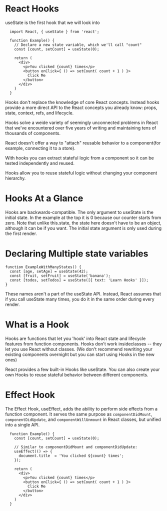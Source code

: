 # React Hooks
  useState is the first hook that we will look into

      import React, { useState } from 'react';

      function Example() {
        // Declare a new state variable, which we'll call "count"
        const [count, setCount] = useState(0);

        return (
          <div>
            <p>You clicked {count} times</p>
            <button onClick={ () => setCount( count + 1 ) }>
              Click Me
            </button>
          </div>
        )
      }

  Hooks don't replace the knowledge of core React concepts. Instead hooks provide a more direct API to the React concepts you already know: props, state, context, refs, and lifecycle.

  Hooks solve a weide variety of seemingly unconnected problems in React that we've encountered over five years of writing and maintaining tens of thousands of components.

  React doesn't offer a way to "attach" reusable behavior to a component(for example, connecting it to a store). 

  With hooks you can extract stateful logic from a component so it can be tested independently and reused.

  Hooks allow you to reuse stateful logic without changing your component hierarchy.

# Hooks At a Glance
  Hooks are backwards-compatible. 
  The only argument to useState is the initial state. In the example at the top it is 0 because our counter starts from zero. 
    Note that unlike this.state, the state here doesn't have to be an object, although it can be if you want. The initial state argument is only used during the first render.

# Declaring Multiple state variables

    function ExampleWithManyStates() {
      const [age, setAge] = useState(42);
      const [fruit, setFruit] = useState('banana');
      const [todos, setTodos] = useState([{ text: 'Learn Hooks' }]);
    }

  These names aren't a part of the useState API. Instead, React assumes that if you call useState many times, you do it in the same order during every render.

# What is a Hook
  Hooks are functions that let you 'hook' into React state and lifecycle features from function components. 
  Hooks don't work insideclasses -- they let you use React without classes. (We don't recommend rewriting your existing components overnight but you can start using Hooks in the new ones)

  React provides a few built-in Hooks like useState. You can also create your own Hooks to reuse stateful behavior between different components. 

# Effect Hook
  The Effect Hook, useEffect, adds the ability to perform side effects from a function component. It serves the same purpose as `componentDidMount`, `componentDidUpdate`, and `componentWillUnmount` in React classes, but unified into a single API.

      function Example() {
        const [count, setCount] = useState(0);

        // Similar to componentDidMount and componentDidUpdate:
        useEffect(() => {
          document.title  = 'You clicked ${count} times';
        });

        return (
          <div>
            <p>You clicked {count} times</p>
            <button onClick={ () => setCount( count + 1 ) }>
              Click Me
            </button>
          </div>
        )
      }